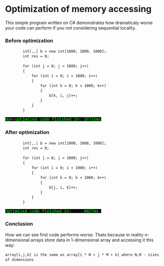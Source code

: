 # Optimization of memory accessing
This simple program written on C# demonstrates how dramaticaly worse your code can perform if you not considering sequential locality.

### Before optimization
```
        int[,,] b = new int[1000, 1000, 1000];
        int res = 0;

        for (int j = 0; j < 1000; j++)
        {
            for (int i = 0; i < 1000; i++)
            {
                for (int k = 0; k < 1000; k++)
                {
                    b[k, i, j]++;
                }
            }
        }
```
![](img/img1.png) 


### After optimization
```
        int[,,] b = new int[1000, 1000, 1000];
        int res = 0;

        for (int j = 0; j < 1000; j++)
        {
            for (int i = 0; i < 1000; i++)
            {
                for (int k = 0; k < 1000; k++)
                {
                    b[j, i, k]++;
                }
            }
        }
```
![](img/img2.png) 

### Conclusion
How we can see first code performs worse. Thats because in reality n-dimensional arrays store data in 1-dimensional array and accessing it this way:
```
array[i,j,k] is the same as array[i * N + j * M + k] where N,M - sizes of dimensions
```

